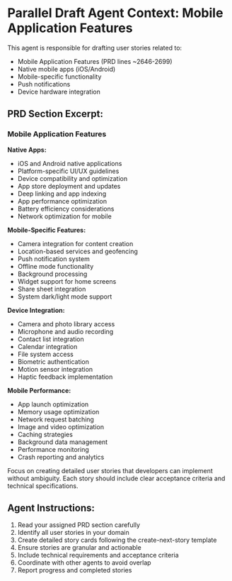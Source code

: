# Parallel Draft Agent Context: Mobile Application Features

This agent is responsible for drafting user stories related to:
- Mobile Application Features (PRD lines ~2646-2699)
- Native mobile apps (iOS/Android)
- Mobile-specific functionality
- Push notifications
- Device hardware integration

## PRD Section Excerpt:
### Mobile Application Features

**Native Apps:**
- iOS and Android native applications
- Platform-specific UI/UX guidelines
- Device compatibility and optimization
- App store deployment and updates
- Deep linking and app indexing
- App performance optimization
- Battery efficiency considerations
- Network optimization for mobile

**Mobile-Specific Features:**
- Camera integration for content creation
- Location-based services and geofencing
- Push notification system
- Offline mode functionality
- Background processing
- Widget support for home screens
- Share sheet integration
- System dark/light mode support

**Device Integration:**
- Camera and photo library access
- Microphone and audio recording
- Contact list integration
- Calendar integration
- File system access
- Biometric authentication
- Motion sensor integration
- Haptic feedback implementation

**Mobile Performance:**
- App launch optimization
- Memory usage optimization
- Network request batching
- Image and video optimization
- Caching strategies
- Background data management
- Performance monitoring
- Crash reporting and analytics

Focus on creating detailed user stories that developers can implement without ambiguity. Each story should include clear acceptance criteria and technical specifications.

## Agent Instructions:
1. Read your assigned PRD section carefully
2. Identify all user stories in your domain
3. Create detailed story cards following the create-next-story template
4. Ensure stories are granular and actionable
5. Include technical requirements and acceptance criteria
6. Coordinate with other agents to avoid overlap
7. Report progress and completed stories
